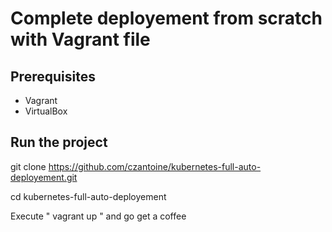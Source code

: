 # Complete deployement from scratch with Vagrant file 

## Prerequisites

- Vagrant
- VirtualBox

## Run the project

git clone https://github.com/czantoine/kubernetes-full-auto-deployement.git

cd kubernetes-full-auto-deployement


Execute " vagrant up " and go get a coffee
